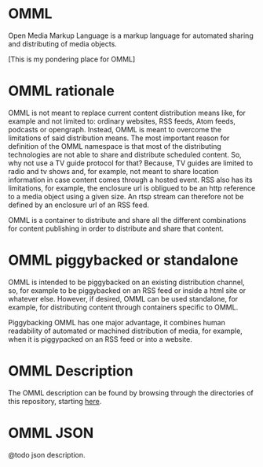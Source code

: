 # OMML
Open Media Markup Language is a markup language for automated sharing and distributing of media objects.

[This is my pondering place for OMML]


# OMML rationale
OMML is not meant to replace current content distribution means like, for example and not limited to: ordinary websites, RSS feeds, Atom feeds, podcasts or opengraph. Instead, OMML is meant to overcome the limitations of said distribution means. The most important reason for definition of the OMML namespace is that most of the distributing technologies are not able to share and distribute scheduled content. So, why not use a TV guide protocol for that? Because, TV guides are limited to radio and tv shows and, for example, not meant to share location information in case content comes through a hosted event. RSS also has its limitations, for example, the enclosure url is obligued to be an http reference to a media object using a given size. An rtsp stream can therefore not be defined by an enclosure url of an RSS feed.

OMML is a container to distribute and share all the different combinations for content publishing in order to distribute and share that content.

# OMML piggybacked or standalone
OMML is intended to be piggybacked on an existing distribution channel, so, for example to be piggybacked on an RSS feed or inside a html site or whatever else. However, if desired, OMML can be used standalone, for example, for distributing content through containers specific to OMML.

Piggybacking OMML has one major advantage, it combines human readability of automated or machined distribution of media, for example, when it is piggypacked on an RSS feed or into a website.

# OMML Description
The OMML description can be found by browsing through the directories of this repository, starting <a href="https://github.com/andriesbron/OMML/tree/master/OMML">here</a>.

# OMML JSON
@todo json description.
